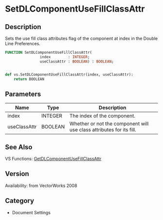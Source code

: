 # SetDLComponentUseFillClassAttr

## Description
Sets the use fill class attributes flag of the component at index in the Double Line Preferences.

```pascal
FUNCTION SetDLComponentUseFillClassAttr(
				index        : INTEGER;
				useClassAttr : BOOLEAN) : BOOLEAN;
```

```python

def vs.SetDLComponentUseFillClassAttr(index, useClassAttr):
    return BOOLEAN
```

## Parameters
|Name|Type|Description|
|---|---|---|
|index|INTEGER|The index of the component.|
|useClassAttr|BOOLEAN|Whether or not the component will use class attributes for its fill.|

## See Also
VS Functions:
[GetDLComponentUseFillClassAttr](GetDLComponentUseFillClassAttr.md)

## Version
Availability: from VectorWorks 2008
## Category
* Document Settings

